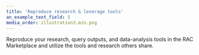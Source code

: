 ```yaml
---
title: 'Reproduce research & leverage tools'
an_example_text_field: 5
media_order: illustration3.min.png
---
```


Reproduce your research, query outputs, and data-analysis tools in the RAC Marketplace and utilize the tools and research others share.